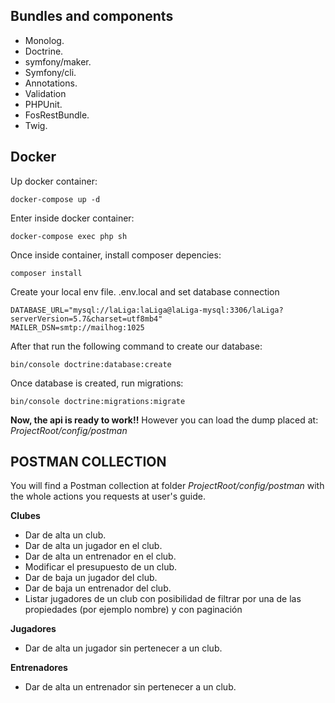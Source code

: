 ## Bundles and components ##
* Monolog.
* Doctrine.
* symfony/maker.
* Symfony/cli.
* Annotations.
* Validation
* PHPUnit.
* FosRestBundle.
* Twig.

## Docker ##
Up docker container:
```
docker-compose up -d
``` 

Enter inside docker container:
```
docker-compose exec php sh
```

Once inside container, install composer depencies:
```
composer install
```

Create your local env file. .env.local and set database connection
```
DATABASE_URL="mysql://laLiga:laLiga@laLiga-mysql:3306/laLiga?serverVersion=5.7&charset=utf8mb4"
MAILER_DSN=smtp://mailhog:1025
```

After that run the following command to create our database:
```
bin/console doctrine:database:create
```

Once database is created, run migrations:
```
bin/console doctrine:migrations:migrate
``` 

**Now, the api is ready to work!!**
However you can load the dump placed at:
*ProjectRoot/config/postman*

## POSTMAN COLLECTION ##
You will find a Postman collection at folder 
*ProjectRoot/config/postman* 
with the whole actions you requests at user's guide.

**Clubes**
- Dar de alta un club.
- Dar de alta un jugador en el club.
- Dar de alta un entrenador en el club.
- Modificar el presupuesto de un club.
- Dar de baja un jugador del club.
- Dar de baja un entrenador del club.
- Listar jugadores de un club con posibilidad de filtrar por una de las propiedades (por ejemplo nombre) y con paginación

**Jugadores**
- Dar de alta un jugador sin pertenecer a un club.

**Entrenadores**
- Dar de alta un entrenador sin pertenecer a un club.
